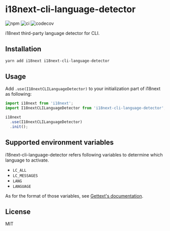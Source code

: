# i18next-cli-language-detector
![npm](https://img.shields.io/npm/v/i18next-cli-language-detector.svg)
![ci](https://github.com/neet/i18next-cli-language-detector/workflows/CI/badge.svg)
![codecov](https://codecov.io/gh/neet/i18next-cli-language-detector/branch/master/graph/badge.svg)

i18next third-party language detector for CLI.

## Installation

```sh
yarn add i18next i18next-cli-language-detector
```

## Usage

Add `.use(I18nextCLILanguageDetector)` to your initialization part of i18next as following:

```js
import i18next from 'i18next';
import I18nextCLILanguageDetector from 'i18next-cli-language-detector';

i18next
  .use(I18nextCLILanguageDetector)
  .init();
```

## Supported environment variables
i18next-cli-language-detector refers following variables to determine which language to activate. 

- `LC_ALL`
- `LC_MESSAGES`
- `LANG`
- `LANGUAGE`

As for the format of those variables, see [Gettext's documentation](http://www.gnu.org/software/gettext/manual/html_node/The-LANGUAGE-variable.html).

## License
MIT
